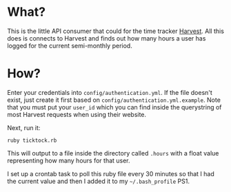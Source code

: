 # What?

This is the little API consumer that could for the time tracker [Harvest](http://getharvest.com).
All this does is connects to Harvest and finds out how many hours a user has
logged for the current semi-monthly period.

# How?

Enter your credentials into `config/authentication.yml`.  If the file doesn't
exist, just create it first based on `config/authentication.yml.example`. Note
that you must put your `user_id` which you can find inside the querystring
of most Harvest requests when using their website.

Next, run it:

    ruby ticktock.rb

This will output to a file inside the directory called `.hours` with a float
value representing how many hours for that user.

I set up a crontab task to poll this ruby file every 30 minutes so that I had
the current value and then I added it to my `~/.bash_profile` PS1.